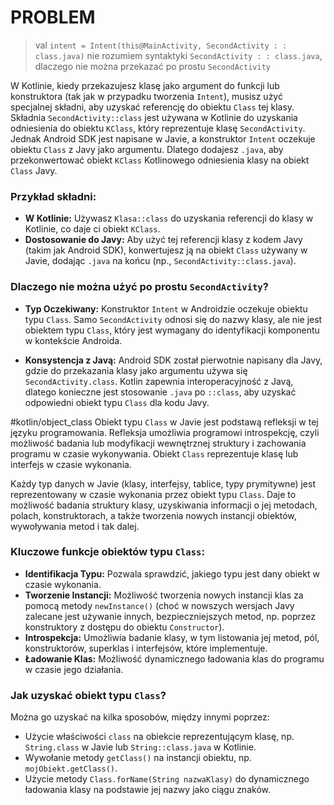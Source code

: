 
# PROBLEM
> val `intent = Intent(this@MainActivity, SecondActivity : : class.java)` nie rozumiem syntaktyki `SecondActivity : : class.java`, dlaczego nie można przekazać po prostu `SecondActivity`



W Kotlinie, kiedy przekazujesz klasę jako argument do funkcji lub konstruktora (tak jak w przypadku tworzenia `Intent`), musisz użyć specjalnej składni, aby uzyskać referencję do obiektu `Class` tej klasy. Składnia `SecondActivity::class` jest używana w Kotlinie do uzyskania odniesienia do obiektu `KClass`, który reprezentuje klasę `SecondActivity`. Jednak Android SDK jest napisane w Javie, a konstruktor `Intent` oczekuje obiektu `Class` z Javy jako argumentu. Dlatego dodajesz `.java`, aby przekonwertować obiekt `KClass` Kotlinowego odniesienia klasy na obiekt `Class` Javy.

### Przykład składni:

- **W Kotlinie:** Używasz `Klasa::class` do uzyskania referencji do klasy w Kotlinie, co daje ci obiekt `KClass`.
- **Dostosowanie do Javy:** Aby użyć tej referencji klasy z kodem Javy (takim jak Android SDK), konwertujesz ją na obiekt `Class` używany w Javie, dodając `.java` na końcu (np., `SecondActivity::class.java`).

### Dlaczego nie można użyć po prostu `SecondActivity`?

- **Typ Oczekiwany:** Konstruktor `Intent` w Androidzie oczekuje obiektu typu `Class`. Samo `SecondActivity` odnosi się do nazwy klasy, ale nie jest obiektem typu `Class`, który jest wymagany do identyfikacji komponentu w kontekście Androida.
    
- **Konsystencja z Javą:** Android SDK został pierwotnie napisany dla Javy, gdzie do przekazania klasy jako argumentu używa się `SecondActivity.class`. Kotlin zapewnia interoperacyjność z Javą, dlatego konieczne jest stosowanie `.java` po `::class`, aby uzyskać odpowiedni obiekt typu `Class` dla kodu Javy.

#kotlin/object_class
Obiekt typu `Class` w Javie jest podstawą refleksji w tej języku programowania. Refleksja umożliwia programowi introspekcję, czyli możliwość badania lub modyfikacji wewnętrznej struktury i zachowania programu w czasie wykonywania. Obiekt `Class` reprezentuje klasę lub interfejs w czasie wykonania.

Każdy typ danych w Javie (klasy, interfejsy, tablice, typy prymitywne) jest reprezentowany w czasie wykonania przez obiekt typu `Class`. Daje to możliwość badania struktury klasy, uzyskiwania informacji o jej metodach, polach, konstruktorach, a także tworzenia nowych instancji obiektów, wywoływania metod i tak dalej.

### Kluczowe funkcje obiektów typu `Class`:

- **Identifikacja Typu:** Pozwala sprawdzić, jakiego typu jest dany obiekt w czasie wykonania.
- **Tworzenie Instancji:** Możliwość tworzenia nowych instancji klas za pomocą metody `newInstance()` (choć w nowszych wersjach Javy zalecane jest używanie innych, bezpieczniejszych metod, np. poprzez konstruktory z dostępu do obiektu `Constructor`).
- **Introspekcja:** Umożliwia badanie klasy, w tym listowania jej metod, pól, konstruktorów, superklas i interfejsów, które implementuje.
- **Ładowanie Klas:** Możliwość dynamicznego ładowania klas do programu w czasie jego działania.

### Jak uzyskać obiekt typu `Class`?

Można go uzyskać na kilka sposobów, między innymi poprzez:

- Użycie właściwości `class` na obiekcie reprezentującym klasę, np. `String.class` w Javie lub `String::class.java` w Kotlinie.
- Wywołanie metody `getClass()` na instancji obiektu, np. `mojObiekt.getClass()`.
- Użycie metody `Class.forName(String nazwaKlasy)` do dynamicznego ładowania klasy na podstawie jej nazwy jako ciągu znaków.





















